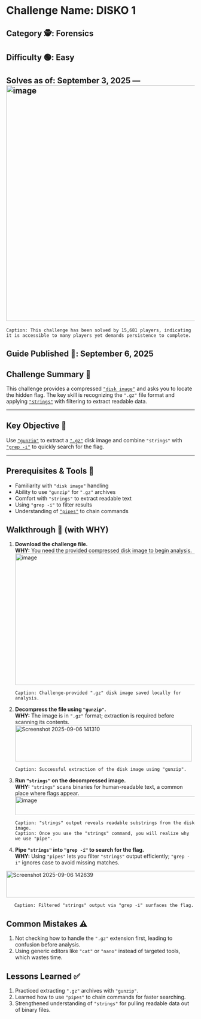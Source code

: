 # Challenge Name: DISKO 1

## Category 🕵️: Forensics  
## Difficulty 🟢: Easy  
## Solves as of: September 3, 2025 — <img width="1277" height="629" alt="image" src="https://github.com/user-attachments/assets/6505d428-fa6b-4912-b327-aa7d9716116e" />
  
    Caption: This challenge has been solved by 15,681 players, indicating it is accessible to many players yet demands persistence to complete.  
## Guide Published 📝: September 6, 2025

## Challenge Summary 🧩  
This challenge provides a compressed [`"disk image"`](https://www.techtarget.com/whatis/definition/disk-image) and asks you to locate the hidden flag. The key skill is recognizing the `".gz"` file format and applying [`"strings"`](https://labex.io/tutorials/linux-linux-strings-command-with-practical-examples-422934) with filtering to extract readable data.

---

## Key Objective 🎯  
Use [`"gunzip"`](https://www.geeksforgeeks.org/linux-unix/gunzip-command-in-linux-with-examples/) to extract a [`".gz"`](https://cloudmersive.com/article/What-is-GZIP-Format-and-What-Risks-does-it-Pose) disk image and combine `"strings"` with [`"grep -i"`](https://www.freecodecamp.org/news/grep-command-in-linux-usage-options-and-syntax-examples/) to quickly search for the flag.

---

## Prerequisites & Tools 🔧  
- Familiarity with `"disk image"` handling  
- Ability to use `"gunzip"` for `".gz"` archives  
- Comfort with `"strings"` to extract readable text  
- Using `"grep -i"` to filter results  
- Understanding of [`"pipes"`](https://www.geeksforgeeks.org/linux-unix/piping-in-unix-or-linux/) to chain commands

## Walkthrough 🚀 (with WHY)

1. **Download the challenge file.**  
 **WHY:** You need the provided compressed disk image to begin analysis.  
   <img width="2525" height="351" alt="image" src="https://github.com/user-attachments/assets/c80ad6b1-b6ba-40dc-8ea2-f4ce7075d3e2" />
 
       Caption: Challenge-provided ".gz" disk image saved locally for analysis.

2. **Decompress the file using `"gunzip"`.**  
    **WHY:** The image is in `".gz"` format; extraction is required before scanning its contents.  
   <img width="472" height="97" alt="Screenshot 2025-09-06 141310" src="https://github.com/user-attachments/assets/479ce8e2-d167-4881-8487-046afb758f4b" />
  
       Caption: Successful extraction of the disk image using "gunzip".

3. **Run `"strings"` on the decompressed image.**  
    **WHY:** `"strings"` scans binaries for human-readable text, a common place where flags appear.  
   <img width="488" height="50" alt="image" src="https://github.com/user-attachments/assets/cccf9731-3d9e-45c1-88a3-7f5d478402f1" />
 
       Caption: "strings" output reveals readable substrings from the disk image.
       Caption: Once you use the "strings" command, you will realize why we use "pipe".
 
5. **Pipe `"strings"` into `"grep -i"` to search for the flag.**  
    **WHY:** Using `"pipes"` lets you filter `"strings"` output efficiently; `"grep -i"` ignores case to avoid missing matches.  
  <img width="621" height="71" alt="Screenshot 2025-09-06 142639" src="https://github.com/user-attachments/assets/e3ebdc0d-c2ed-4347-b304-da31465be7b2" />
 
       Caption: Filtered "strings" output via "grep -i" surfaces the flag.

## Common Mistakes ⚠️  
1. Not checking how to handle the `".gz"` extension first, leading to confusion before analysis.  
2. Using generic editors like `"cat"` or `"nano"` instead of targeted tools, which wastes time.

## Lessons Learned ✅  
1. Practiced extracting `".gz"` archives with `"gunzip"`.  
2. Learned how to use `"pipes"` to chain commands for faster searching.  
3. Strengthened understanding of `"strings"` for pulling readable data out of binary files.
